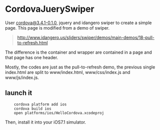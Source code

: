 # CordovaJuerySwiper

User cordova@3.4.1-0.1.0, jquery and idangero swiper to create a simple page.
This page is modified from a demo of swiper.

> http://www.idangero.us/sliders/swiper/demos/main-demos/18-pull-to-refresh.html

The difference is the container and wrapper are contained in a page and that page has one header.

Mostly, the codes are just as the pull-to-refresh demo, the previous single index.html are split to www/index.html, www/css/index.js and www/js/index.js.

## launch it 

		cordova platform add ios
		cordova build ios
		open platforms/ios/HelloCordova.xcodeproj
		
Then, install it into your iOS7.1 simulator.

